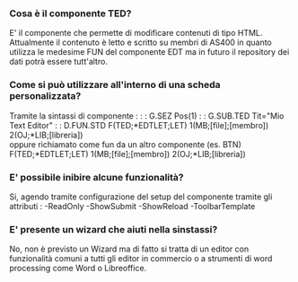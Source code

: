 ### **Cosa è il componente **TED**?**

 E' il componente che permette di modificare contenuti di tipo HTML. Attualmente il contenuto è  letto e scritto su membri di AS400 in quanto utilizza le medesime FUN del componente EDT ma  in futuro il repository dei dati potrà essere tutt'altro.

### **Come si può utilizzare all'interno di una scheda personalizzata?**


Tramite la sintassi di componente :    :  : G.SEZ Pos(1)                      :  : G.SUB.TED Tit="Mio Text Editor"        :  : D.FUN.STD F(TED;\*EDTLET;LET) 1(MB;[file];[membro]) 2(OJ;\*LIB;[libreria])   
 oppure richiamato come fun da un altro componente (es. BTN)             
 F(TED;\*EDTLET;LET) 1(MB;[file];[membro]) 2(OJ;\*LIB;[libreria])           
### **E' possibile inibire alcune funzionalità?**

 Si, agendo tramite configurazione del setup del componente tramite gli attributi :   -ReadOnly                                                                           -ShowSubmit                                                                           -ShowReload                                                                           -ToolbarTemplate

### **E' presente un wizard che aiuti nella sinstassi?**

No, non è previsto un Wizard ma di fatto si tratta di un editor con funzionalità comuni a tutti gli editor in commercio o a strumenti di word processing come Word o Libreoffice.
